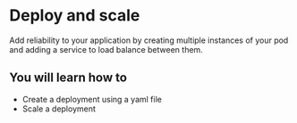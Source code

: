 # Deploy and scale

Add reliability to your application by creating multiple instances of your pod and adding a service to load balance between them.


## You will learn how to
- Create a deployment using a yaml file
- Scale a deployment
